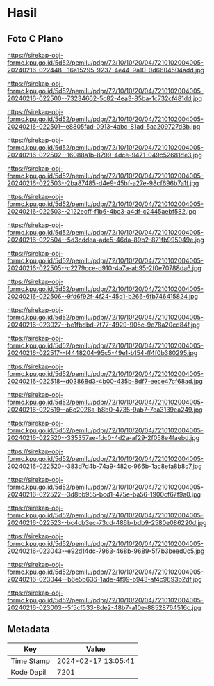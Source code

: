 # Hasil

## Foto C Plano

https://sirekap-obj-formc.kpu.go.id/5d52/pemilu/pdpr/72/10/10/20/04/7210102004005-20240216-022448--16e15295-9237-4e44-9a10-0d6604504add.jpg

https://sirekap-obj-formc.kpu.go.id/5d52/pemilu/pdpr/72/10/10/20/04/7210102004005-20240216-022500--73234662-5c82-4ea3-85ba-1c732cf481dd.jpg

https://sirekap-obj-formc.kpu.go.id/5d52/pemilu/pdpr/72/10/10/20/04/7210102004005-20240216-022501--e8805fad-0913-4abc-81ad-5aa209727d3b.jpg

https://sirekap-obj-formc.kpu.go.id/5d52/pemilu/pdpr/72/10/10/20/04/7210102004005-20240216-022502--16088a1b-8799-4dce-9471-049c52681de3.jpg

https://sirekap-obj-formc.kpu.go.id/5d52/pemilu/pdpr/72/10/10/20/04/7210102004005-20240216-022503--2ba87485-d4e9-45bf-a27e-98cf696b7a1f.jpg

https://sirekap-obj-formc.kpu.go.id/5d52/pemilu/pdpr/72/10/10/20/04/7210102004005-20240216-022503--2122ecff-f1b6-4bc3-a4df-c2445aebf582.jpg

https://sirekap-obj-formc.kpu.go.id/5d52/pemilu/pdpr/72/10/10/20/04/7210102004005-20240216-022504--5d3cddea-ade5-46da-89b2-871fb995049e.jpg

https://sirekap-obj-formc.kpu.go.id/5d52/pemilu/pdpr/72/10/10/20/04/7210102004005-20240216-022505--c2279cce-d910-4a7a-ab95-2f0e70788da6.jpg

https://sirekap-obj-formc.kpu.go.id/5d52/pemilu/pdpr/72/10/10/20/04/7210102004005-20240216-022506--9fd6f92f-4f24-45d1-b266-6fb746415824.jpg

https://sirekap-obj-formc.kpu.go.id/5d52/pemilu/pdpr/72/10/10/20/04/7210102004005-20240216-023027--be1fbdbd-7f77-4929-905c-9e78a20cd84f.jpg

https://sirekap-obj-formc.kpu.go.id/5d52/pemilu/pdpr/72/10/10/20/04/7210102004005-20240216-022517--f4448204-95c5-49e1-b154-ff4f0b380295.jpg

https://sirekap-obj-formc.kpu.go.id/5d52/pemilu/pdpr/72/10/10/20/04/7210102004005-20240216-022518--d03868d3-4b00-435b-8df7-eece47cf68ad.jpg

https://sirekap-obj-formc.kpu.go.id/5d52/pemilu/pdpr/72/10/10/20/04/7210102004005-20240216-022519--a6c2026a-b8b0-4735-9ab7-7ea3139ea249.jpg

https://sirekap-obj-formc.kpu.go.id/5d52/pemilu/pdpr/72/10/10/20/04/7210102004005-20240216-022520--335357ae-fdc0-4d2a-af29-2f058e4faebd.jpg

https://sirekap-obj-formc.kpu.go.id/5d52/pemilu/pdpr/72/10/10/20/04/7210102004005-20240216-022520--383d7d4b-74a9-482c-966b-1ac8efa8b8c7.jpg

https://sirekap-obj-formc.kpu.go.id/5d52/pemilu/pdpr/72/10/10/20/04/7210102004005-20240216-022522--3d8bb955-bcd1-475e-ba56-1900cf67f9a0.jpg

https://sirekap-obj-formc.kpu.go.id/5d52/pemilu/pdpr/72/10/10/20/04/7210102004005-20240216-022523--bc4cb3ec-73cd-486b-bdb9-2580e086220d.jpg

https://sirekap-obj-formc.kpu.go.id/5d52/pemilu/pdpr/72/10/10/20/04/7210102004005-20240216-023043--e92d14dc-7963-468b-9689-5f7b3beed0c5.jpg

https://sirekap-obj-formc.kpu.go.id/5d52/pemilu/pdpr/72/10/10/20/04/7210102004005-20240216-023044--b6e5b636-1ade-4f99-b943-af4c9693b2df.jpg

https://sirekap-obj-formc.kpu.go.id/5d52/pemilu/pdpr/72/10/10/20/04/7210102004005-20240216-023003--5f5cf533-8de2-48b7-a10e-88528764516c.jpg


## Metadata

| Key        | Value               |
| ---------- | ------------------- |
| Time Stamp | 2024-02-17 13:05:41 |
| Kode Dapil | 7201                |



